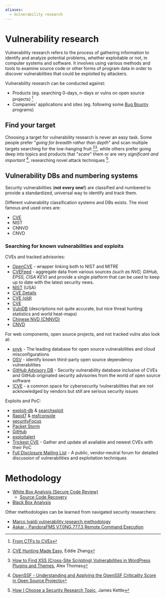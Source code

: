 ```yaml
---
aliases:
  - Vulnerability research
---
```

# Vulnerability research 

Vulnerability research refers to the process of gathering information to identify and analyze potential problems, whether exploitable or not, in computer systems and software. It involves using various methods and tools to examine source code or other forms of program data in order to discover vulnerabilities that could be exploited by attackers.

Vulnerability research can be conducted against:
- Products (eg. searching 0-days, n-days or vulns on open source projects) [^ctfstocve]
- Companies' applications and sites (eg. following some [Bug Bounty](Bug%20Bounty.md) programs)

[^CTFstoCVE]: [From CTFs to CVEs](../../Readwise/Articles/Arch%20Cloud%20Labs%20-%205%20Years%20of%20InfoSec%20Focused%20Homelabbing.md#From%20CTFs%20to%20CVEs)
## Find your target

Choosing a target for vulnerability research is never an easy task. Some people prefer "*going for breadth rather than depth*" and scan multiple targets searching for the low-hanging fruit [^cve-hinting-made-easy][^xss-wp], while others prefer going deep into topics and products that "*scare*" them or are very *significant and important* [^openssf], researching novel attack techniques [^how-james-kettle-chooses-target].

[^xss-wp]: [How to Find XSS (Cross-Site Scripting) Vulnerabilities in WordPress Plugins and Themes](../../Readwise/Articles/Alex%20Thomas%20-%20How%20to%20Find%20XSS%20(Cross-Site%20Scripting)%20Vulnerabilities%20in%20WordPress%20Plugins%20and%20Themes.md), Alex Thomas
[^cve-hinting-made-easy]: [CVE Hunting Made Easy](../../Readwise/Articles/Eddie%20Zhang,%20Aug%2027%20-%20CVE%20Hunting%20Made%20Easy.md), Eddie Zhang
[^how-james-kettle-chooses-target]: [How I Choose a Security Research Topic](../../Readwise/Articles/James%20Kettle%20-%20How%20I%20Choose%20a%20Security%20Research%20Topic.md), James Kettle
[^openssf]: [OpenSSF - Understanding and Applying the OpenSSF Criticality Score in Open Source Projects](../../Readwise/Articles/OpenSSF%20-%20Understanding%20and%20Applying%20the%20OpenSSF%20Criticality%20Score%20in%20Open%20Source%20Projects.md)

## Vulnerability DBs and numbering systems

Security vulnerabilities (**not every one!**) are classified and numbered to provide a standardized, universal way to identify and track them.

Different vulnerability classification systems and DBs exists. The most famous and used ones are:
- [CVE](CVE%20&%20CNA.md)
- NIST
- CNNVD
- CNVD

### Searching for known vulnerabilities and exploits

CVEs and tracked advisories:
- [OpenCVE](https://www.opencve.io/cve) - wrapper linking both to NIST and MITRE
- [CVEFeed](https://cvefeed.io/) - aggregate data from various sources _(such as NVD, GitHub, EPSS, CISA KEV)_ and provide a single platform that can be used to keep up to date with the latest security news.
- [NIST](https://nvd.nist.gov/vuln/search) (USA)
- [CVE Details](https://www.cvedetails.com/)
- [CVE (old)](https://cve.mitre.org/)
- [CVE](https://www.cve.org/)
- [VulnDB](https://vuldb.com/?search) (descriptions not quite accurate, but nice threat hunting statistics and world heat-maps)
- [Chinese NVD (CNNVD)](https://www.cnnvd.org.cn/home/childHome)
- [CNVD](https://zc.cnvd.org.cn/)

For web components, open source projects, and not tracked vulns also look at:
- [snyk](https://security.snyk.io/) - The leading database for open source vulnerabilities and cloud misconfigurations
- [OSV](https://osv.dev/list) - identify known third-party open source dependency vulnerabilities
- [GitHub Advisory DB](https://github.com/advisories) - Security vulnerability database inclusive of CVEs and GitHub originated security advisories from the world of open source software
- [!CVE](https://notcve.org/) - a common space for cybersecurity !vulnerabilities that are not acknowledged by vendors but still are serious security issues

Exploits and PoC:
- [exploit-db](https://www.exploit-db.com/) & [searchsploit](../Tools/searchsploit.md)
- [Rapid7](https://www.rapid7.com/db/) & [msfconsole](../Tools/msfconsole.md)
- [securityFocus](https://www.securityfocus.com/)
- [Packet Storm](https://packetstormsecurity.com/)
- [GitHub](https://github.com/)
- [exploitalert](https://www.exploitalert.com/)
- [Trickest CVE](https://github.com/trickest/cve) - Gather and update all available and newest CVEs with their PoC
- [Full Disclosure Mailing List](https://seclists.org/fulldisclosure/) - A public, vendor-neutral forum for detailed discussion of vulnerabilities and exploitation techniques

# Methodology
- [White Box Analysis (Secure Code Review)](../Services/HTTP%20&%20HTTPS.md#White%20Box%20Analysis%20(Secure%20Code%20Review))
	- [Source Code Recovery](../Services/HTTP%20&%20HTTPS.md#Source%20Code%20Recovery)
- [Black Box Analysis](../Services/HTTP%20&%20HTTPS.md#Black%20Box%20Analysis)

Other methodologies can be learned from navigated security researchers:
- [Marco Ivaldi vulnerability research methodology](../../Readwise/Articles/Marco%20Ivaldi%20-%20A%20Collection%20of%20Weggli%20Patterns%20for%20CC++%20Vulnerability%20Research.md#Vulnerability%20research%20methodology)
- [Askar - PandoraFMS V7.0NG.777.3 Remote Command Execution](../../Readwise/Articles/Askar%20-%20PandoraFMS%20V7.0NG.777.3%20Remote%20Command%20Execution.md#^429bea)
